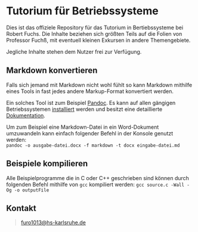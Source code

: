 # Tutorium für Betriebssysteme

Dies ist das offiziele Repository für das Tutorium in Bertiebssysteme bei Robert Fuchs. Die Inhalte beziehen sich größten Teils auf die Folien von Professor Fuchß, mit eventuell kleinen Exkursen in andere Themengebiete.

Jegliche Inhalte stehen dem Nutzer frei zur Verfügung.

## Markdown konvertieren

Falls sich jemand mit Markdown nicht wohl fühlt so kann Markdown mithilfe eines Tools in fast jedes andere Markup-Format konvertiert werden.

Ein solches Tool ist zum Beispiel [Pandoc](http://pandoc.org/index.html). Es kann auf allen gängigen Betriebssystemen [installiert](http://pandoc.org/installing.html) werden und besitzt eine detaillierte [Dokumentation](http://pandoc.org/MANUAL.html).

Um zum Beispiel eine Markdown-Datei in ein Word-Dokument umzuwandeln kann einfach folgender Befehl in der Konsole genutzt werden:  
`pandoc -o ausgabe-datei.docx -f markdown -t docx eingabe-datei.md`

## Beispiele kompilieren

Alle Beispielprogramme die in C oder C++ geschrieben sind können durch folgenden Befehl mithilfe von `gcc` kompiliert werden:
`gcc source.c -Wall -Og -o outputFile`

## Kontakt

> furo1013@hs-karlsruhe.de